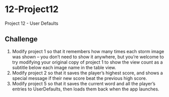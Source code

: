 # 12-Project12
Project 12 - User Defaults

## Challenge

1. Modify project 1 so that it remembers how many times each storm image was shown – you don’t need to show it anywhere, but you’re welcome to try modifying your original copy of project 1 to show the view count as a subtitle below each image name in the table view.
2. Modify project 2 so that it saves the player’s highest score, and shows a special message if their new score beat the previous high score.
3. Modify project 5 so that it saves the current word and all the player’s entries to UserDefaults, then loads them back when the app launches.
